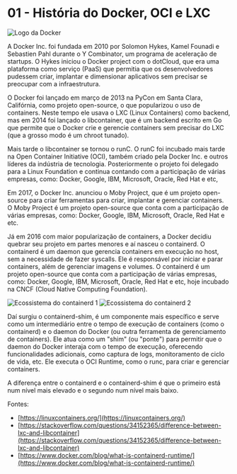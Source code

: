 # 01 - História do Docker, OCI e LXC

![Logo da Docker](https://www.docker.com/wp-content/uploads/2023/08/logo-guide-logos-1.svg)

A Docker Inc. foi fundada em 2010 por Solomon Hykes, Kamel Founadi e Sebastien Pahl durante o Y Combinator, um programa de aceleração de startups. O Hykes iniciou o Docker project com o dotCloud, que era uma plataforma como serviço (PaaS) que permitia que os desenvolvedores pudessem criar, implantar e dimensionar aplicativos sem precisar se preocupar com a infraestrutura.

O Docker foi lançado em março de 2013 na PyCon em Santa Clara, Califórnia, como projeto open-source, o que popularizou o uso de containers. Neste tempo ele usava o LXC (Linux Containers) como backend, mas em 2014 foi lançado o libcontainer, que é um backend escrito em Go que permite que o Docker crie e gerencie containers sem precisar do LXC (que a grosso modo é um chroot tunado).

Mais tarde o libcontainer se tornou o runC. O runC foi incubado mais tarde na Open Container Initiative (OCI), também criado pela Docker Inc. e outros líderes da indústria de tecnologia. Posteriormente o projeto foi delegado  para a Linux Foundation e continua contando com a participação de várias empresas, como: Docker, Google, IBM, Microsoft, Oracle, Red Hat e etc, 

Em 2017, o Docker Inc. anunciou o Moby Project, que é um projeto open-source para criar ferramentas para criar, implantar e gerenciar containers. O Moby Project é um projeto open-source que conta com a participação de várias empresas, como: Docker, Google, IBM, Microsoft, Oracle, Red Hat e etc.


Já em 2016 com maior popularização de containers, a Docker decidiu quebrar seu projeto em partes menores e aí nasceu o containerd. O containerd é um daemon que gerencia containers em execução no host, sem a necessidade de fazer syscalls. Ele é responsável por iniciar e parar containers, além de gerenciar imagens e volumes. O containerd é um projeto open-source que conta com a participação de várias empresas, como: Docker, Google, IBM, Microsoft, Oracle, Red Hat e etc, hoje incubado na CNCF (Cloud Native Computing Foundation).

![Ecossistema do containerd 1](https://containerd.io/img/architecture.png)
![Ecossistema do containerd 2](https://www.docker.com/wp-content/uploads/974cd631-b57e-470e-a944-78530aaa1a23-1.jpg)

Daí surgiu o containerd-shim, é um componente mais específico e serve como um intermediário entre o tempo de execução de containers (como o containerd) e o daemon do Docker (ou outra ferramenta de gerenciamento de containers). Ele atua como um "shim" (ou "ponte") para permitir que o daemon do Docker interaja com o tempo de execução, oferecendo funcionalidades adicionais, como captura de logs, monitoramento de ciclo de vida, etc. Ele executa o OCI Runtime, como o runc, para criar e gerenciar containers. 

A diferença entre o containerd e o containerd-shim é que o primeiro está num nível mais elevado e o segundo num nível mais baixo.

Fontes: 

- [https://linuxcontainers.org/](https://linuxcontainers.org/)
- [https://stackoverflow.com/questions/34152365/difference-between-lxc-and-libcontainer](https://stackoverflow.com/questions/34152365/difference-between-lxc-and-libcontainer)
- [https://www.docker.com/blog/what-is-containerd-runtime/](https://www.docker.com/blog/what-is-containerd-runtime/)